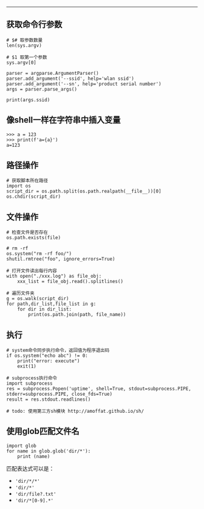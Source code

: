 

---



## 获取命令行参数

```
# $# 取参数数量
len(sys.argv)

# $1 取第一个参数
sys.argv[0]
```



```
parser = argparse.ArgumentParser()
parser.add_argument('--ssid', help='wlan ssid')
parser.add_argument('--sn', help='product serial number')
args = parser.parse_args()

print(args.ssid)
```

## 像shell一样在字符串中插入变量

```
>>> a = 123
>>> print(f'a={a}')
a=123
```



## 路径操作

```
# 获取脚本所在路径
import os
script_dir = os.path.split(os.path.realpath(__file__))[0]
os.chdir(script_dir)
```



## 文件操作

```
# 检查文件是否存在
os.path.exists(file)

# rm -rf
os.system("rm -rf foo/")
shutil.rmtree("foo", ignore_errors=True)

# 打开文件读出每行内容
with open("./xxx.log") as file_obj:
	xxx_list = file_obj.read().splitlines()

# 遍历文件夹
g = os.walk(script_dir)
for path,dir_list,file_list in g:
    for dir in dir_list:
        print(os.path.join(path, file_name))
```



## 执行

```
# system命令同步执行命令，返回值为程序退出码
if os.system("echo abc") != 0:
	print("error: execute")
	exit(1)

# subprocess执行命令
import subprocess
res = subprocess.Popen('uptime', shell=True, stdout=subprocess.PIPE, stderr=subprocess.PIPE, close_fds=True)
result = res.stdout.readlines()

# todo: 使用第三方sh模块 http://amoffat.github.io/sh/

```



## 使用glob匹配文件名

```
import glob
for name in glob.glob('dir/*'):
    print (name)
```

匹配表达式可以是：

- `'dir/*/*'`
- `'dir/*'`
- `'dir/file?.txt'`
- `'dir/*[0-9].*'`

